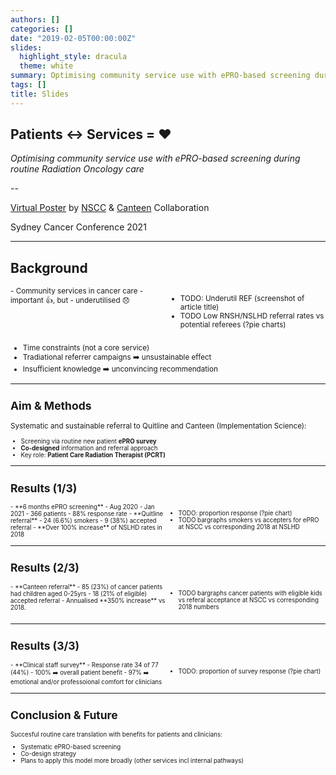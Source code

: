 ```yaml
---
authors: []
categories: []
date: "2019-02-05T00:00:00Z"
slides:
  highlight_style: dracula
  theme: white
summary: Optimising community service use with ePRO-based screening during routine Radiation Oncology care
tags: []
title: Slides
---
```


<link rel="stylesheet" href="reveal_custom.css">

## Patients ↔ Services  = ❤️

_Optimising community service use with ePRO-based screening during routine Radiation Oncology care_

--

[Virtual Poster]() by [NSCC]() & [Canteen]() Collaboration  

Sydney Cancer Conference 2021


---

## Background

<style>
.smaller-font{
  font-size:smaller;
  text-align:left;
}

.left-align-text{
  text-align:left;
}

.container{
    display: flex;
    
}
.col{
    flex: 1;
}
.spacer-top{
  margin-top:1em;
}

.spacer-bottom{
  margin-bottom:1em;
}

</style>

<div class="container smaller-font">

<div class="col" data-markdown>
- Community services in cancer care
  - important 👍, but
  - underutilised 😞

</div>

<div class="col r-stack">
<ul>  
<li class="fragment pointy">TODO: Underutil REF (screenshot of article title) </li>  
<li class="fragment pointy">TODO Low RNSH/NSLHD referral rates vs potential referees (?pie charts) </li>  
</ul>  
</div>

</div>

<div class="fragment smaller-font spacer-top">

- Time constraints (not a core service)
- Tradiational referrer campaigns ➡️ unsustainable effect
- Insufficient knowledge ➡️ unconvincing recommendation
 
<div> 

---

## Aim & Methods

<div class="left-align-text">

Systematic and sustainable referral to Quitline and Canteen (Implementation Science):

</div>

<div class="smaller-font"> 

- Screening via routine new patient **ePRO survey**
- **Co-designed** information and referral approach
- Key role: **Patient Care Radiation Therapist (PCRT)**

</div>

---

## Results (1/3)

<div class="container smaller-font spacer-bottom">

<div class="col" data-markdown>
- **6 months ePRO screening**
  - Aug 2020 - Jan 2021
  - 366 patients 
  - 88% response rate
- **Quitline referral**
  - 24 (6.6%) smokers
  - 9 (38%) accepted referral
  - **Over 100% increase** of NSLHD rates in 2018

</div>

<div class="col">
<ul>  
<li class="fragment pointy">TODO: proportion response (?pie chart) </li>  
<li class="fragment pointy">TODO bargraphs smokers vs accepters for ePRO at NSCC vs corresponding 2018 at NSLHD </li>  
</ul>  
</div>

</div>

---

## Results (2/3)

<div class="container smaller-font">

<div class="col" data-markdown>
- **Canteen referral**
  - 85 (23%) of cancer patients had children aged 0-25yrs
  - 18 (21% of eligible) accepted referral
  - Annualised **350% increase** vs 2018.

</div>

<div class="col">

<ul>  
<li class="fragment pointy">TODO bargraphs cancer patients with eligible kids vs referal acceptance at NSCC vs corresponding 2018 numbers </li>  
</ul>  
 
</div> 

</div>

---

## Results (3/3)

<div class="container smaller-font">

<div class="col" data-markdown>
- **Clinical staff survey**
  - Response rate 34 of 77 (44%)
  - 100% ➡️ overall patient benefit
  - 97% ➡️ emotional and/or professoional comfort for clinicians

</div>

<div class="col">

<ul>  
<li class="fragment pointy">TODO: proportion of survey response (?pie chart) </li>  
</ul> 
 
</div> 

</div>


---

## Conclusion & Future

<div class="smaller-font">

Succesful routine care translation with benefits for patients and clinicians:
- Systematic ePRO-based screening
- Co-design strategy
- Plans to apply this model more broadly (other services incl internal pathways)

</div>
